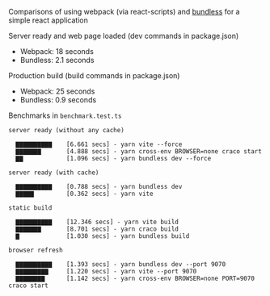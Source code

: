 Comparisons of using webpack (via react-scripts) and [bundless](https://github.com/remorses/bundless) for a simple react application

Server ready and web page loaded (dev commands in package.json)

- Webpack: 18 seconds
- Bundless: 2.1 seconds

Production build (build commands in package.json)

- Webpack: 25 seconds
- Bundless: 0.9 seconds

Benchmarks in `benchmark.test.ts`

```
server ready (without any cache)

  ▇▇▇▇▇▇▇▇▇▇    [6.661 secs] - yarn vite --force
  ▇▇▇▇▇▇▇       [4.888 secs] - yarn cross-env BROWSER=none craco start
  ▇▇            [1.096 secs] - yarn bundless dev --force

server ready (with cache)

  ▇▇▇▇▇▇▇▇▇▇    [0.788 secs] - yarn bundless dev
  ▇▇▇▇▇         [0.362 secs] - yarn vite

static build

  ▇▇▇▇▇▇▇▇▇▇    [12.346 secs] - yarn vite build
  ▇▇▇▇▇▇▇       [8.701 secs] - yarn craco build
  ▇             [1.030 secs] - yarn bundless build

browser refresh

  ▇▇▇▇▇▇▇▇▇▇    [1.393 secs] - yarn bundless dev --port 9070
  ▇▇▇▇▇▇▇▇▇     [1.220 secs] - yarn vite --port 9070
  ▇▇▇▇▇▇▇▇      [1.142 secs] - yarn cross-env BROWSER=none PORT=9070 craco start
```